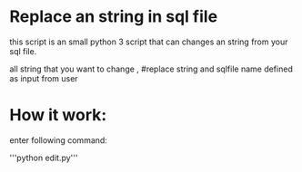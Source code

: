 # Replace an string in sql file 
this script is an small python 3 script that can changes an string from your sql file.

all string that you want to change , #replace string and sqlfile name defined as input from user


# How it work:

enter following command:

'''python edit.py'''

